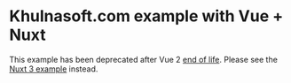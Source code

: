 # Khulnasoft.com example with Vue + Nuxt

This example has been deprecated after Vue 2 [end of life](https://v2.vuejs.org/lts/). Please see the [Nuxt 3 example](/nuxt-3/) instead.
